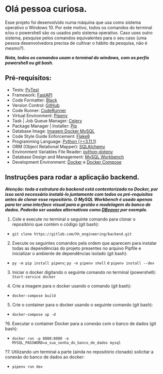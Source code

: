 
# Olá pessoa curiosa.

Esse projeto foi desenvolvido numa máquina que usa como sistema operativo o Windows 10. Por este motivo, todos os comandos do terminal e/ou o powershell são os usados pelo sistema operativo. Caso uses outro sistema, pesquise pelos comandos equivalentes para o seu caso (uma pessoa desenvolvedora precisa de cultivar o hábito da pesquisa, não é mesmo?).

***Nota, todos os comandos usam o terminal do windows, com os perfis powershell ou git bash.***

## Pré-requisitos:
* Tests: [PyTest](https://docs.pytest.org)
* Framework: [FastAPI](https://fastapi.tiangolo.com)
* Code Formatter: [Black](https://pypi.org/project/black)
* Version Control: [GitHub](https://github.com/AladinoBorges/lessery_project)
* Code Runner: [CodeRunner](https://marketplace.visualstudio.com/items?itemName=formulahendry.code-runner)
* Virtual Environment: [Pipenv](https://pipenv.pypa.io/en/latest/#install-pipenv-today)
* Task | Job Queue Manager: [Celery](https://docs.celeryq.dev/en/stable)
* Package Manager | Installer: [Pip](https://pypi.org/project/pip)
* Database Image: [Imagem Docker MySQL](https://hub.docker.com/_/mysql)
* Code Style Guide Enforcement: [Flake8](https://pypi.org/project/flake8)
* Programming Language: [Python (>=3.11.1)](https://www.python.org/downloads/release/python-3111)
* ORM (Object Relational Mapper): [SQLAlchemy](https://www.sqlalchemy.org)
* Environment Variables File Reader: [python-dotenv](https://pypi.org/project/python-dotenv)
* Database Design and Management: [MySQL Workbench](https://dev.mysql.com/doc/workbench/en)
* Development Environment: [Docker](https://www.docker.com/get-started) e [Docker Compose](https://docs.docker.com/get-started/08_using_compose)
  
## Instruções para rodar a aplicação backend.

***Atenção: toda a estrutura do backend está contentorizada no Docker, por isso será necessário instalá-lo juntamente com todos os pré-requisitos antes de clonar esse repositório. O MySQL Workbench é usado apenas para ter uma interface visual para a gestão e modelagem do banco de dados. Poderão ser usadas alternativas como [DBeaver](https://dbeaver.io/) por exemplo.***

1. Cole e execute no terminal o seguinte comando para clonar o repositório que contém o código (git bash):
  * ```git clone https://gitlab.com/hh_engineering/backend.git```

2. Execute os seguintes comandos pela ordem que aparecem para instalar todas as dependências do projeto presentes no arquivo Pipfile e inicializar o ambiente de dependências isolado (git bash):
  * ```py -m pip install pipenv```; ```py -m pipenv shell``` e ```pipenv install --dev```

3. Iniciar o docker digitando o seguinte comando no terminal (powershell):
  ```Start-service docker```

4. Crie a imagem para o docker usando o comando (git bash):
  * ```docker-compose build```

5. Crie o container para o docker usando o seguinte comando (git bash):
  * ```docker-compose up -d``` 

?6. Executar o container Docker para a conexão com o banco de dados (git bash): 
  * ```docker run -p 8080:8080 -e MYSQL_PASSWORD=a_sua_senha_do_banco_de_dados mysql```

?7. Utilizando um terminal a parte (ainda no repositório clonado) solicitar a conexão do banco de dados ao docker:
  * ```pipenv run dev```
